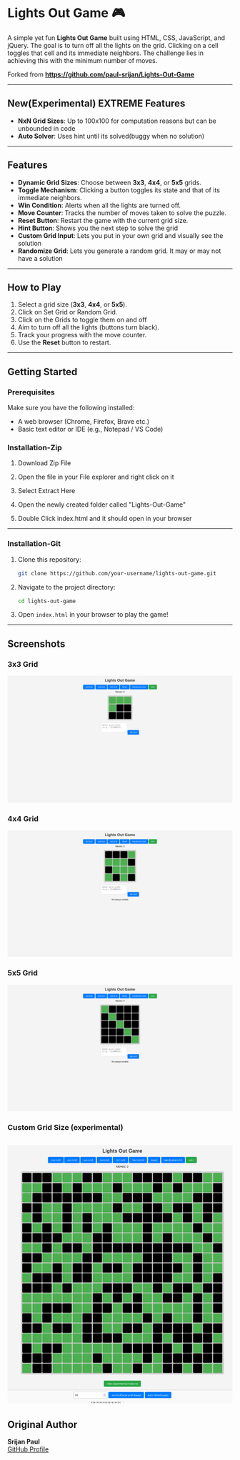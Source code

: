 # Lights Out Game 🎮

A simple yet fun **Lights Out Game** built using HTML, CSS, JavaScript, and jQuery. The goal is to turn off all the lights on the grid. Clicking on a cell toggles that cell and its immediate neighbors. The challenge lies in achieving this with the minimum number of moves.

Forked from **https://github.com/paul-srijan/Lights-Out-Game**

---
## New(Experimental) EXTREME Features
- **NxN Grid Sizes**: Up to 100x100 for computation reasons but can be unbounded in code
- **Auto Solver**: Uses hint until its solved(buggy when no solution)
---

## Features
- **Dynamic Grid Sizes**: Choose between **3x3**, **4x4**, or **5x5** grids.
- **Toggle Mechanism**: Clicking a button toggles its state and that of its immediate neighbors.
- **Win Condition**: Alerts when all the lights are turned off.
- **Move Counter**: Tracks the number of moves taken to solve the puzzle.
- **Reset Button**: Restart the game with the current grid size.
- **Hint Button**: Shows you the next step to solve the grid
- **Custom Grid Input**: Lets you put in your own grid and visually see the solution
- **Randomize Grid**: Lets you  generate a random grid. It may or may not have a solution

---

## How to Play
1. Select a grid size (**3x3**, **4x4**, or **5x5**).
2. Click on Set Grid or Random Grid.
3. Click on the Grids to toggle them on and off
4. Aim to turn off all the lights (buttons turn black).
5. Track your progress with the move counter.
6. Use the **Reset** button to restart.

---

## Getting Started

### Prerequisites
Make sure you have the following installed:
- A web browser (Chrome, Firefox, Brave etc.)
- Basic text editor or IDE (e.g., Notepad / VS Code)


### Installation-Zip
1. Download Zip File

2. Open the file in your File explorer and right click on it

3. Select Extract Here

4. Open the newly created folder called "Lights-Out-Game"

5. Double Click index.html and it should open in your browser

---

### Installation-Git
1. Clone this repository:
   ```bash
   git clone https://github.com/your-username/lights-out-game.git
   ```
2. Navigate to the project directory:
   ```bash
   cd lights-out-game
   ```
3. Open `index.html` in your browser to play the game!


---

## Screenshots

### 3x3 Grid
![3x3 Grid Example](img/3by3.png)

### 4x4 Grid
![4x4 Grid Example](img/4by4.png)

### 5x5 Grid
![5x5 Grid Example](img/5by5.png)

### Custom Grid Size (experimental)
![20x20 Grid Example](img/20by20.png)
---

## Original Author

**Srijan Paul**  
[GitHub Profile](https://github.com/paul-srijan)
